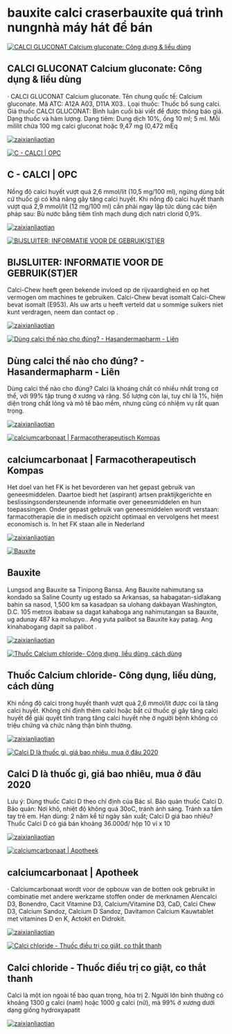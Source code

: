 # bauxite calci craserbauxite quá trình nungnhà máy hát để bán
<a href="https://mnn.zoosnet.net/LR/Chatpre.aspx?id=MNN94995150&p=https://topgrinding.com/" target="_blank">![CALCI GLUCONAT Calcium gluconate: Công dụng & liều dùng](https://github.com/technlg/images/blob/main/44.jpg)</a>
## CALCI GLUCONAT Calcium gluconate: Công dụng & liều dùng
· CALCI GLUCONAT Calcium gluconate. Tên chung quốc tế: Calcium gluconate. Mã ATC: A12A A03, D11A X03.. Loại thuốc: Thuốc bổ sung calci. Giá thuốc CALCI GLUCONAT: Bình luận cuối bài viết để được thông báo giá. Dạng thuốc và hàm lượng. Dạng tiêm: Dung dịch 10%, ống 10 ml; 5 ml. Mỗi mililit chứa 100 mg calci gluconat hoặc 9,47 mg (0,472 mEq 
<a href="https://mnn.zoosnet.net/LR/Chatpre.aspx?id=MNN94995150&p=https://topgrinding.com/" target="_blank"><img src="https://github.com/technlg/images/raw/main/chat11.jpg" alt="zaixianliaotian"/></a><a href="//whatsapp.shibangsoft.com/WhatsApp.php" ><img src="https://github.com/technlg/images/raw/main/chat11.png" alt=""></a>
<a href="https://mnn.zoosnet.net/LR/Chatpre.aspx?id=MNN94995150&p=https://topgrinding.com/" target="_blank">![C - CALCI | OPC](https://github.com/technlg/images/blob/main/45.jpg)</a>
## C - CALCI | OPC
Nồng độ calci huyết vượt quá 2,6 mmol/lít (10,5 mg/100 ml), ngừng dùng bất cứ thuốc gì có khả năng gây tăng calci huyết. Khi nồng độ calci huyết thanh vượt quá 2,9 mmol/lít (12 mg/100 ml) cần phải ngay lập tức dùng các biện pháp sau: Bù nước bằng tiêm tĩnh mạch dung dịch natri clorid 0,9%.
<a href="https://mnn.zoosnet.net/LR/Chatpre.aspx?id=MNN94995150&p=https://topgrinding.com/" target="_blank"><img src="https://github.com/technlg/images/raw/main/chat11.jpg" alt="zaixianliaotian"/></a><a href="//whatsapp.shibangsoft.com/WhatsApp.php" ><img src="https://github.com/technlg/images/raw/main/chat11.png" alt=""></a>
<a href="https://mnn.zoosnet.net/LR/Chatpre.aspx?id=MNN94995150&p=https://topgrinding.com/" target="_blank">![BIJSLUITER: INFORMATIE VOOR DE GEBRUIK(ST)ER](https://github.com/technlg/images/blob/main/33.jpg)</a>
## BIJSLUITER: INFORMATIE VOOR DE GEBRUIK(ST)ER
Calci-Chew heeft geen bekende invloed op de rijvaardigheid en op het vermogen om machines te gebruiken. Calci-Chew bevat isomalt Calci-Chew bevat isomalt (E953). Als uw arts u heeft verteld dat u sommige suikers niet kunt verdragen, neem dan contact op .
<a href="https://mnn.zoosnet.net/LR/Chatpre.aspx?id=MNN94995150&p=https://topgrinding.com/" target="_blank"><img src="https://github.com/technlg/images/raw/main/chat11.jpg" alt="zaixianliaotian"/></a><a href="//whatsapp.shibangsoft.com/WhatsApp.php" ><img src="https://github.com/technlg/images/raw/main/chat11.png" alt=""></a>
<a href="https://mnn.zoosnet.net/LR/Chatpre.aspx?id=MNN94995150&p=https://topgrinding.com/" target="_blank">![Dùng calci thế nào cho đúng? - Hasandermapharm - Liên ](https://github.com/technlg/images/blob/main/21.jpg)</a>
## Dùng calci thế nào cho đúng? - Hasandermapharm - Liên 
Dùng calci thế nào cho đúng? Calci là khoáng chất có nhiều nhất trong cơ thể, với 99% tập trung ở xương và răng. Số lượng còn lại, tuy chỉ là 1%, hiện diện trong chất lỏng và mô tế bào mềm, nhưng cũng có nhiệm vụ rất quan trọng.
<a href="https://mnn.zoosnet.net/LR/Chatpre.aspx?id=MNN94995150&p=https://topgrinding.com/" target="_blank"><img src="https://github.com/technlg/images/raw/main/chat11.jpg" alt="zaixianliaotian"/></a><a href="//whatsapp.shibangsoft.com/WhatsApp.php" ><img src="https://github.com/technlg/images/raw/main/chat11.png" alt=""></a>
<a href="https://mnn.zoosnet.net/LR/Chatpre.aspx?id=MNN94995150&p=https://topgrinding.com/" target="_blank">![calciumcarbonaat | Farmacotherapeutisch Kompas](https://github.com/technlg/images/blob/main/11.jpg)</a>
## calciumcarbonaat | Farmacotherapeutisch Kompas
Het doel van het FK is het bevorderen van het gepast gebruik van geneesmiddelen. Daartoe biedt het (aspirant) artsen praktijkgerichte en beslissingsondersteunende informatie over geneesmiddelen en hun toepassingen. Onder gepast gebruik van geneesmiddelen wordt verstaan: farmacotherapie die in medisch opzicht optimaal en vervolgens het meest economisch is. In het FK staan alle in Nederland 
<a href="https://mnn.zoosnet.net/LR/Chatpre.aspx?id=MNN94995150&p=https://topgrinding.com/" target="_blank"><img src="https://github.com/technlg/images/raw/main/chat11.jpg" alt="zaixianliaotian"/></a><a href="//whatsapp.shibangsoft.com/WhatsApp.php" ><img src="https://github.com/technlg/images/raw/main/chat11.png" alt=""></a>
<a href="https://mnn.zoosnet.net/LR/Chatpre.aspx?id=MNN94995150&p=https://topgrinding.com/" target="_blank">![Bauxite](https://github.com/technlg/images/blob/main/7.jpg)</a>
## Bauxite
Lungsod ang Bauxite sa Tinipong Bansa. Ang Bauxite nahimutang sa kondado sa Saline County ug estado sa Arkansas, sa habagatan-sidlakang bahin sa nasod, 1,500 km sa kasadpan sa ulohang dakbayan Washington, D.C. 105 metros ibabaw sa dagat kahaboga ang nahimutangan sa Bauxite, ug adunay 487 ka molupyo.. Ang yuta palibot sa Bauxite kay patag. Ang kinahabogang dapit sa palibot .
<a href="https://mnn.zoosnet.net/LR/Chatpre.aspx?id=MNN94995150&p=https://topgrinding.com/" target="_blank"><img src="https://github.com/technlg/images/raw/main/chat11.jpg" alt="zaixianliaotian"/></a><a href="//whatsapp.shibangsoft.com/WhatsApp.php" ><img src="https://github.com/technlg/images/raw/main/chat11.png" alt=""></a>
<a href="https://mnn.zoosnet.net/LR/Chatpre.aspx?id=MNN94995150&p=https://topgrinding.com/" target="_blank">![Thuốc Calcium chloride- Công dụng, liều dùng, cách dùng ](https://github.com/technlg/images/blob/main/54.jpg)</a>
## Thuốc Calcium chloride- Công dụng, liều dùng, cách dùng 
Khi nồng độ calci trong huyết thanh vượt quá 2,6 mmol/lít được coi là tăng calci huyết. Không chỉ định thêm calci hoặc bất cứ thuốc gì gây tăng calci huyết để giải quyết tình trạng tăng calci huyết nhẹ ở người bệnh không có triệu chứng và chức năng thận bình thường.
<a href="https://mnn.zoosnet.net/LR/Chatpre.aspx?id=MNN94995150&p=https://topgrinding.com/" target="_blank"><img src="https://github.com/technlg/images/raw/main/chat11.jpg" alt="zaixianliaotian"/></a><a href="//whatsapp.shibangsoft.com/WhatsApp.php" ><img src="https://github.com/technlg/images/raw/main/chat11.png" alt=""></a>
<a href="https://mnn.zoosnet.net/LR/Chatpre.aspx?id=MNN94995150&p=https://topgrinding.com/" target="_blank">![Calci D là thuốc gì, giá bao nhiêu, mua ở đâu 2020 ](https://github.com/technlg/images/blob/main/54.jpg)</a>
## Calci D là thuốc gì, giá bao nhiêu, mua ở đâu 2020 
Lưu ý: Dùng thuốc Calci D theo chỉ định của Bác sĩ. Bảo quản thuốc Calci D. Bảo quản: Nơi khô, nhiệt độ không quá 30oC, tránh ánh sáng. Tránh xa tầm tay trẻ em. Hạn dùng: 2 năm kể từ ngày sản xuất; Calci D giá bao nhiêu? Thuốc Calci D có giá bán khoảng 36.000đ/ hộp 10 vỉ x 10 
<a href="https://mnn.zoosnet.net/LR/Chatpre.aspx?id=MNN94995150&p=https://topgrinding.com/" target="_blank"><img src="https://github.com/technlg/images/raw/main/chat11.jpg" alt="zaixianliaotian"/></a><a href="//whatsapp.shibangsoft.com/WhatsApp.php" ><img src="https://github.com/technlg/images/raw/main/chat11.png" alt=""></a>
<a href="https://mnn.zoosnet.net/LR/Chatpre.aspx?id=MNN94995150&p=https://topgrinding.com/" target="_blank">![calciumcarbonaat | Apotheek](https://github.com/technlg/images/blob/main/61.jpg)</a>
## calciumcarbonaat | Apotheek
· Calciumcarbonaat wordt voor de opbouw van de botten ook gebruikt in combinatie met andere werkzame stoffen onder de merknamen Alencalci D3, Bonendro, Cacit Vitamine D3, Calcium/Vitamine D3, CaD, Calci Chew D3, Calcium Sandoz, Calcium D Sandoz, Davitamon Calcium Kauwtablet met vitamines D en K, Actokit en Didrokit.
<a href="https://mnn.zoosnet.net/LR/Chatpre.aspx?id=MNN94995150&p=https://topgrinding.com/" target="_blank"><img src="https://github.com/technlg/images/raw/main/chat11.jpg" alt="zaixianliaotian"/></a><a href="//whatsapp.shibangsoft.com/WhatsApp.php" ><img src="https://github.com/technlg/images/raw/main/chat11.png" alt=""></a>
<a href="https://mnn.zoosnet.net/LR/Chatpre.aspx?id=MNN94995150&p=https://topgrinding.com/" target="_blank">![Calci chloride - Thuốc điều trị co giật, co thắt thanh ](https://github.com/technlg/images/blob/main/8.jpg)</a>
## Calci chloride - Thuốc điều trị co giật, co thắt thanh 
Calci là một ion ngoài tế bào quan trọng, hóa trị 2. Người lớn bình thường có khoảng 1300 g calci (nam) hoặc 1000 g calci (nữ), mà 99% ở xương dưới dạng giống hydroxyapatit
<a href="https://mnn.zoosnet.net/LR/Chatpre.aspx?id=MNN94995150&p=https://topgrinding.com/" target="_blank"><img src="https://github.com/technlg/images/raw/main/chat11.jpg" alt="zaixianliaotian"/></a><a href="//whatsapp.shibangsoft.com/WhatsApp.php" ><img src="https://github.com/technlg/images/raw/main/chat11.png" alt=""></a>
